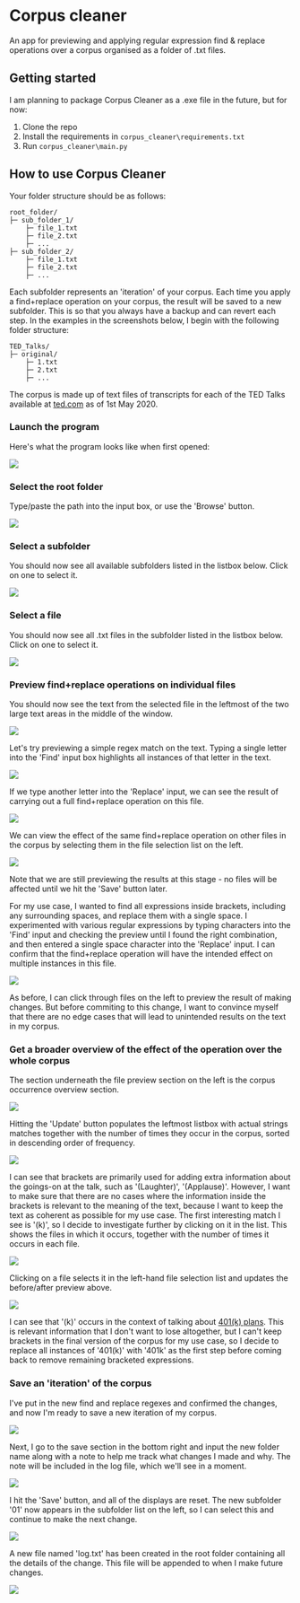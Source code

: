 # Corpus cleaner

An app for previewing and applying regular expression find & replace operations over a corpus organised as a folder of .txt files.

## Getting started

I am planning to package Corpus Cleaner as a .exe file in the future, but for now:

1. Clone the repo
2. Install the requirements in `corpus_cleaner\requirements.txt`
3. Run `corpus_cleaner\main.py`

## How to use Corpus Cleaner

Your folder structure should be as follows:

```
root_folder/
├─ sub_folder_1/
    ├─ file_1.txt
    ├─ file_2.txt
    ├─ ...
├─ sub_folder_2/
    ├─ file_1.txt
    ├─ file_2.txt
    ├─ ...
```

Each subfolder represents an 'iteration' of your corpus. Each time you apply a find+replace operation on your corpus, the result will be saved to a new subfolder. This is so that you always have a backup and can revert each step. In the examples in the screenshots below, I begin with the following folder structure:

```
TED_Talks/
├─ original/
    ├─ 1.txt
    ├─ 2.txt
    ├─ ...
```

The corpus is made up of text files of transcripts for each of the TED Talks available at [ted.com](https://www.ted.com/) as of 1st May 2020.

### Launch the program

Here's what the program looks like when first opened:

<img src="readme-img/00.PNG"></img>

### Select the root folder

Type/paste the path into the input box, or use the 'Browse' button.

<img src="readme-img/01.PNG"></img>

### Select a subfolder

You should now see all available subfolders listed in the listbox below. Click on one to select it.

<img src="readme-img/02.PNG"></img>

### Select a file

You should now see all .txt files in the subfolder listed in the listbox below. Click on one to select it.

<img src="readme-img/03.PNG"></img>

### Preview find+replace operations on individual files

You should now see the text from the selected file in the leftmost of the two large text areas in the middle of the window.

<img src="readme-img/04.PNG"></img>

Let's try previewing a simple regex match on the text. Typing a single letter into the 'Find' input box highlights all instances of that letter in the text.

<img src="readme-img/05.PNG"></img>

If we type another letter into the 'Replace' input, we can see the result of carrying out a full find+replace operation on this file.

<img src="readme-img/06.PNG"></img>

We can view the effect of the same find+replace operation on other files in the corpus by selecting them in the file selection list on the left.

<img src="readme-img/07.PNG"></img>

Note that we are still previewing the results at this stage - no files will be affected until we hit the 'Save' button later.

For my use case, I wanted to find all expressions inside brackets, including any surrounding spaces, and replace them with a single space. I experimented with various regular expressions by typing characters into the 'Find' input and checking the preview until I found the right combination, and then entered a single space character into the 'Replace' input. I can confirm that the find+replace operation will have the intended effect on multiple instances in this file.

<img src="readme-img/08.PNG"></img>

As before, I can click through files on the left to preview the result of making changes. But before commiting to this change, I want to convince myself that there are no edge cases that will lead to unintended results on the text in my corpus.

### Get a broader overview of the effect of the operation over the whole corpus

The section underneath the file preview section on the left is the corpus occurrence overview section.

<img src="readme-img/09.PNG"></img>

Hitting the 'Update' button populates the leftmost listbox with actual strings matches together with the number of times they occur in the corpus, sorted in descending order of frequency.

<img src="readme-img/10.PNG"></img>

I can see that brackets are primarily used for adding extra information about the goings-on at the talk, such as '(Laughter)', '(Applause)'. However, I want to make sure that there are no cases where the information inside the brackets is relevant to the meaning of the text, because I want to keep the text as coherent as possible for my use case. The first interesting match I see is '(k)', so I decide to investigate further by clicking on it in the list. This shows the files in which it occurs, together with the number of times it occurs in each file.

<img src="readme-img/11.PNG"></img>

Clicking on a file selects it in the left-hand file selection list and updates the before/after preview above.

<img src="readme-img/12.PNG"></img>

I can see that '(k)' occurs in the context of talking about [401(k) plans](https://www.investopedia.com/terms/1/401kplan.asp). This is relevant information that I don't want to lose altogether, but I can't keep brackets in the final version of the corpus for my use case, so I decide to replace all instances of '401(k)' with '401k' as the first step before coming back to remove remaining bracketed expressions.

### Save an 'iteration' of the corpus

I've put in the new find and replace regexes and confirmed the changes, and now I'm ready to save a new iteration of my corpus.

<img src="readme-img/13.PNG"></img>

Next, I go to the save section in the bottom right and input the new folder name along with a note to help me track what changes I made and why. The note will be included in the log file, which we'll see in a moment.

<img src="readme-img/14.PNG"></img>

I hit the 'Save' button, and all of the displays are reset. The new subfolder '01' now appears in the subfolder list on the left, so I can select this and continue to make the next change.

<img src="readme-img/15.PNG"></img>

A new file named 'log.txt' has been created in the root folder containing all the details of the change. This file will be appended to when I make future changes.

<img src="readme-img/16.PNG"></img>